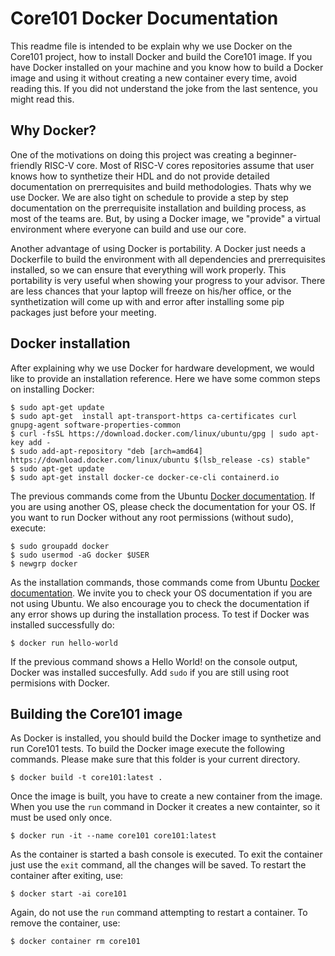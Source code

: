 # Core101 Docker Documentation
This readme file is intended to be explain why we use Docker on the Core101 project, how to install Docker and build the Core101 image. If you have Docker installed on your machine and you know how to build a Docker image and using it without creating a new container every time, avoid reading this. If you did not understand the joke from the last sentence, you might read this.

## Why Docker?
One of the motivations on doing this project was creating a beginner-friendly RISC-V core. Most of RISC-V cores repositories assume that user knows how to synthetize their HDL and do not provide detailed documentation on prerrequisites and build methodologies. Thats why we use Docker. We are also tight on schedule to provide a step by step documentation on the prerrequisite installation and building process, as most of the teams are. But, by using a Docker image, we "provide" a virtual environment where everyone can build and use our core. 

Another advantage of using Docker is portability. A Docker just needs a Dockerfile to build the environment with all dependencies and prerrequisites installed, so we can ensure that everything will work properly. This portability is very useful when showing your progress to your advisor. There are less chances that your laptop will freeze on his/her office, or the synthetization will come up with and error after installing some pip packages just before your meeting.

## Docker installation
After explaining why we use Docker for hardware development, we would like to provide an installation reference. Here we have some common steps on installing Docker:

    $ sudo apt-get update
    $ sudo apt-get 	install apt-transport-https ca-certificates curl gnupg-agent software-properties-common
    $ curl -fsSL https://download.docker.com/linux/ubuntu/gpg | sudo apt-key add -
    $ sudo add-apt-repository "deb [arch=amd64] https://download.docker.com/linux/ubuntu $(lsb_release -cs) stable"
    $ sudo apt-get update
    $ sudo apt-get install docker-ce docker-ce-cli containerd.io

The previous commands come from the Ubuntu [Docker documentation](https://docs.docker.com/install/linux/docker-ce/ubuntu/). If you are using another OS, please check the documentation for your OS. If you want to run Docker without any root permissions (without sudo), execute:

    $ sudo groupadd docker
    $ sudo usermod -aG docker $USER
    $ newgrp docker

As the installation commands, those commands come from Ubuntu [Docker documentation](https://docs.docker.com/install/linux/linux-postinstall/). We invite you to check your OS documentation if you are not using Ubuntu. We also encourage you to check the documentation if any error shows up during the installation process. To test if Docker was installed successfully do:

    $ docker run hello-world

If the previous command shows a Hello World! on the console output, Docker was installed succesfully. Add `sudo` if you are still using root permisions with Docker.

## Building the Core101 image
As Docker is installed, you should build the Docker image to synthetize and run Core101 tests. To build the Docker image execute the following commands. Please make sure that this folder is your current directory.

    $ docker build -t core101:latest .

Once the image is built, you have to create a new container from the image. When you use the `run` command in Docker it creates a new containter, so it must be used only once.

    $ docker run -it --name core101 core101:latest

As the container is started a bash console is executed. To exit the container just use the `exit` command, all the changes will be saved. To restart the container after exiting, use:

    $ docker start -ai core101 

Again, do not use the `run` command attempting to restart a container. To remove the container, use:

    $ docker container rm core101
